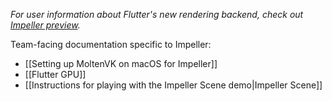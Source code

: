 _For user information about Flutter's new rendering backend, check out [Impeller preview](https://docs.flutter.dev/perf/impeller)._

Team-facing documentation specific to Impeller:

- [[Setting up MoltenVK on macOS for Impeller]]
- [[Flutter GPU]]
- [[Instructions for playing with the Impeller Scene demo|Impeller Scene]]
